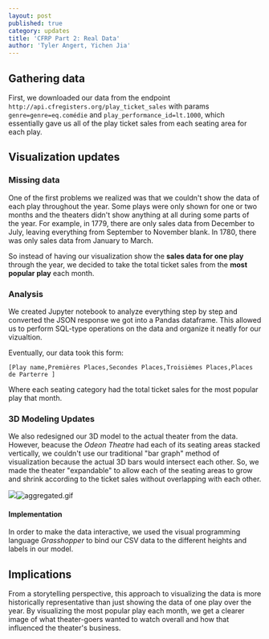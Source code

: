 ```yaml
---
layout: post
published: true
category: updates
title: 'CFRP Part 2: Real Data'
author: 'Tyler Angert, Yichen Jia'
---
```

## Gathering data

First, we downloaded our data from the endpoint `http://api.cfregisters.org/play_ticket_sales` with params `genre=genre=eq.comédie` and `play_performance_id=lt.1000`, which essentially gave us all of the play ticket sales from each seating area for each play. 

## Visualization updates 

### Missing data
One of the first problems we realized was that we couldn't show the data of each play throughout the year. Some plays were only shown for one or two months and the theaters didn't show anything at all during some parts of the year. For example, in 1779, there are only sales data from December to July, leaving everything from September to November blank. In 1780, there was only sales data from January to March.

So instead of having our visualization show the **sales data for one play** through the year, we decided to take the total ticket sales from the **most popular play** each month.

### Analysis
We created Jupyter notebook to analyze everything step by step and converted the JSON response we got into a Pandas dataframe. This allowed us to perform SQL-type operations on the data and organize it neatly for our vizualtion.

Eventually, our data took this form:

`[Play name,Premières Places,Secondes Places,Troisièmes Places,Places de Parterre ]`

Where each seating category had the total ticket sales for the most popular play that month.

### 3D Modeling Updates

We also redesigned our 3D model to the actual theater from the data. However, beacuse the _Odeon Theatre_ had each of its seating areas stacked vertically, we couldn't use our traditional "bar graph" method of visualization because the actual 3D bars would intersect each other. So, we made the theater "expandable" to allow each of the seating areas to grow and shrink according to the ticket sales without overlapping with each other.

![]({{site.baseurl}}/assets/aggregated.gif)![aggregated.gif]({{site.baseurl}}/assets/aggregated.gif)


#### Implementation

In order to make the data interactive, we used the visual programming language _Grasshopper_ to bind our CSV data to the different heights and labels in our model.

## Implications

From a storytelling perspective, this approach to visualizing the data is more historically representative than just showing the data of one play over the year. By visualizing the most popular play each month, we get a clearer image of what theater-goers wanted to watch overall and how that influenced the theater's business.

